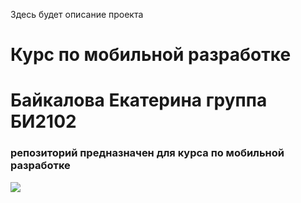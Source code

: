 Здесь будет описание проекта 
<h1>Курс по мобильной разработке</h1>
<h1>Байкалова Екатерина группа БИ2102</h1>
<h3>репозиторий предназначен для курса по мобильной разработке</h3>
<img src = "https://u.kanobu.ru/editor/images/40/c98b2788-ad01-4671-9310-e49c8d5e0ff4.webp">
